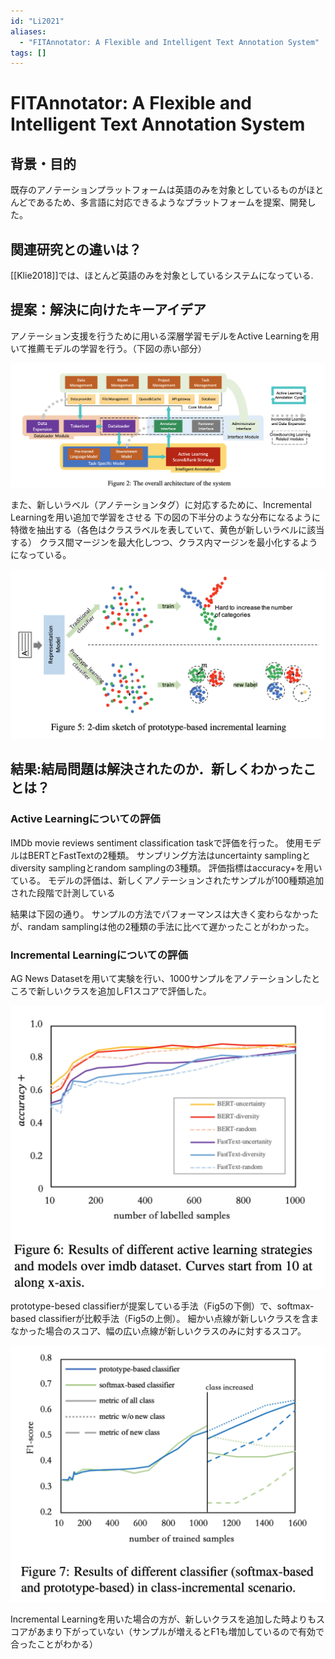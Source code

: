 ```yaml
---
id: "Li2021"
aliases:
  - "FITAnnotator: A Flexible and Intelligent Text Annotation System"
tags: []
---
```


# FITAnnotator: A Flexible and Intelligent Text Annotation System

## 背景・目的

既存のアノテーションプラットフォームは英語のみを対象としているものがほとんどであるため、多言語に対応できるようなプラットフォームを提案、開発した。

## 関連研究との違いは？

[[Klie2018]]では、ほとんど英語のみを対象としているシステムになっている.

## 提案：解決に向けたキーアイデア

アノテーション支援を行うために用いる深層学習モデルをActive Learningを用いて推薦モデルの学習を行う。（下図の赤い部分）

![](./img/Li2021_learn.png)

また、新しいラベル（アノテーションタグ）に対応するために、Incremental Learningを用い追加で学習をさせる
下の図の下半分のような分布になるように特徴を抽出する（各色はクラスラベルを表していて、黄色が新しいラベルに該当する）
クラス間マージンを最大化しつつ、クラス内マージンを最小化するようになっている。

![](./img/Li2021_margin.png)

## 結果:結局問題は解決されたのか．新しくわかったことは？

### Active Learningについての評価
IMDb movie reviews sentiment classification taskで評価を行った。
使用モデルはBERTとFastTextの2種類。
サンプリング方法はuncertainty samplingとdiversity samplingとrandom samplingの3種類。
評価指標はaccuracy+を用いている。
モデルの評価は、新しくアノテーションされたサンプルが100種類追加された段階で計測している

結果は下図の通り。
サンプルの方法でパフォーマンスは大きく変わらなかったが、randam samplingは他の2種類の手法に比べて遅かったことがわかった。

### Incremental Learningについての評価

AG News Datasetを用いて実験を行い、1000サンプルをアノテーションしたところで新しいクラスを追加しF1スコアで評価した。

![](./img/Li2021_res1.png)

prototype-besed classifierが提案している手法（Fig5の下側）で、softmax-based classifierが比較手法（Fig5の上側）。
細かい点線が新しいクラスを含まなかった場合のスコア、幅の広い点線が新しいクラスのみに対するスコア。

![](./img/Li2021_res2.png)

Incremental Learningを用いた場合の方が、新しいクラスを追加した時よりもスコアがあまり下がっていない（サンプルが増えるとF1も増加しているので有効で合ったことがわかる）
